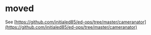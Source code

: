 # moved

See [https://github.com/initialed85/ed-ops/tree/master/cameranator](https://github.com/initialed85/ed-ops/tree/master/cameranator)
